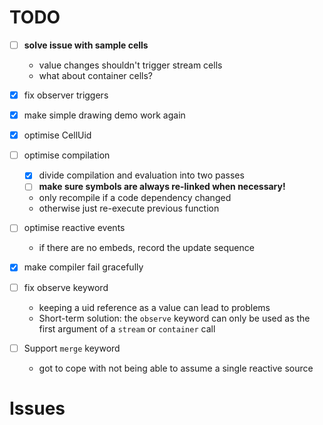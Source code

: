 # TODO

* [ ] **solve issue with sample cells**
  * value changes shouldn't trigger stream cells
  * what about container cells?
* [x] fix observer triggers
* [x] make simple drawing demo work again
* [x] optimise CellUid
* [ ] optimise compilation
  * [x] divide compilation and evaluation into two passes
  * [ ] **make sure symbols are always re-linked when necessary!**
  * only recompile if a code dependency changed
  * otherwise just re-execute previous function
* [ ] optimise reactive events

  * if there are no embeds, record the update sequence
* [x] make compiler fail gracefully

* [ ] fix observe keyword
  * keeping a uid reference as a value can lead to problems
  * Short-term solution: the `observe` keyword can only be used as the first argument of a `stream` or `container` call
* [ ] Support `merge` keyword
  * got to cope with not being able to assume a single reactive source

# Issues

